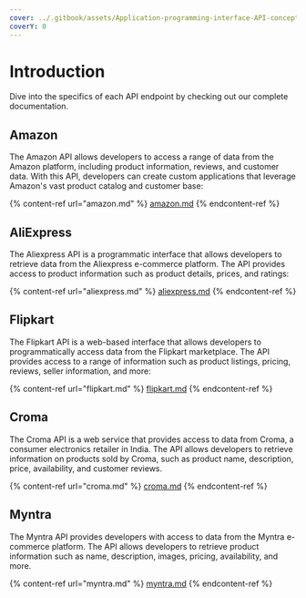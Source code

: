 ```yaml
---
cover: ../.gitbook/assets/Application-programming-interface-API-concept-image-1.jpg
coverY: 0
---
```


# Introduction

Dive into the specifics of each API endpoint by checking out our complete documentation.

## Amazon

The Amazon API allows developers to access a range of data from the Amazon platform, including product information, reviews, and customer data. With this API, developers can create custom applications that leverage Amazon's vast product catalog and customer base:

{% content-ref url="amazon.md" %}
[amazon.md](amazon.md)
{% endcontent-ref %}

## AliExpress

The Aliexpress API is a programmatic interface that allows developers to retrieve data from the Aliexpress e-commerce platform. The API provides access to product information such as product details, prices, and ratings:

{% content-ref url="aliexpress.md" %}
[aliexpress.md](aliexpress.md)
{% endcontent-ref %}

## Flipkart

The Flipkart API is a web-based interface that allows developers to programmatically access data from the Flipkart marketplace. The API provides access to a range of information such as product listings, pricing, reviews, seller information, and more:

{% content-ref url="flipkart.md" %}
[flipkart.md](flipkart.md)
{% endcontent-ref %}

## Croma

The Croma API is a web service that provides access to data from Croma, a consumer electronics retailer in India. The API allows developers to retrieve information on products sold by Croma, such as product name, description, price, availability, and customer reviews.

{% content-ref url="croma.md" %}
[croma.md](croma.md)
{% endcontent-ref %}

## Myntra

The Myntra API provides developers with access to data from the Myntra e-commerce platform. The API allows developers to retrieve product information such as name, description, images, pricing, availability, and more.

{% content-ref url="myntra.md" %}
[myntra.md](myntra.md)
{% endcontent-ref %}
